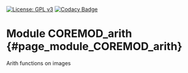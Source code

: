 [![License: GPL v3](https://img.shields.io/badge/License-GPL%20v3-blue.svg)](http://www.gnu.org/licenses/gpl-3.0) [![Codacy Badge](https://api.codacy.com/project/badge/Grade/3ce1d87bf59e4be58f3093aac9196e97)](https://www.codacy.com/gh/milk-org/COREMOD_arith?utm_source=github.com&amp;utm_medium=referral&amp;utm_content=milk-org/COREMOD_arith&amp;utm_campaign=Badge_Grade)

# Module COREMOD_arith {#page_module_COREMOD_arith}

Arith functions on images

